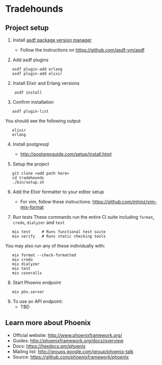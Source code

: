 # Tradehounds

## Project setup

1. Install [asdf package version manager](https://github.com/asdf-vm/asdf)
   * Follow the instructions on https://github.com/asdf-vm/asdf

1. Add asdf plugins
```
   asdf plugin-add erlang
   asdf plugin-add elixir
```

2. Install Elixir and Erlang versions
```
    asdf install
```

3. Confirm installation
```
   asdf plugin-list
```

You should see the following output
```
   elixir
   erlang
```

4. Install postgresql
   * http://postgresguide.com/setup/install.html

5. Setup the project
```
   git clone <add path here>
   cd tradehounds
   ./bin/setup.sh
```

6. Add the Elixir formatter to your editor setup
   * For vim, follow these instructions: https://github.com/mhinz/vim-mix-format

7. Run tests
These commands run the entire CI suite including `format`, `credo`, `dialyzer`
and `test`
```
   mix test     # Runs functional test suite
   mix verify   # Runs static checking tools
```

You may also run any of these individually with:
```
   mix format --check-formatted
   mix credo
   mix dialyzer
   mix test
   mix coveralls
```

8. Start Phoenix endpoint
```
   mix phx.server
```

9. To use an API endpoint:
   * TBD

## Learn more about Phoenix

  * Official website: http://www.phoenixframework.org/
  * Guides: http://phoenixframework.org/docs/overview
  * Docs: https://hexdocs.pm/phoenix
  * Mailing list: http://groups.google.com/group/phoenix-talk
  * Source: https://github.com/phoenixframework/phoenix
